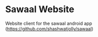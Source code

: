 # Sawaal Website
Website client for the sawaal android app (https://github.com/shashwatjolly/sawaal)
